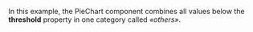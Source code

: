 In&nbsp;this example, the PieChart component combines all values below the **threshold** property in&nbsp;one category called _&laquo;others&raquo;_.
<!--split-->